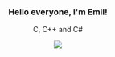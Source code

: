 <div align="center">
<h3>Hello everyone, I'm Emil!</h3>
<p align="center">C, C++ and C#</p>
<img src="https://github-readme-stats.vercel.app/api?username=Gerhard-Schulz&count_private=true&title_color=fefefe&bg_color=36393f&text_color=fefefe&show_icons=true&hide_border=true&custom_title=Emils's%20Github%20Stats">
</div>
